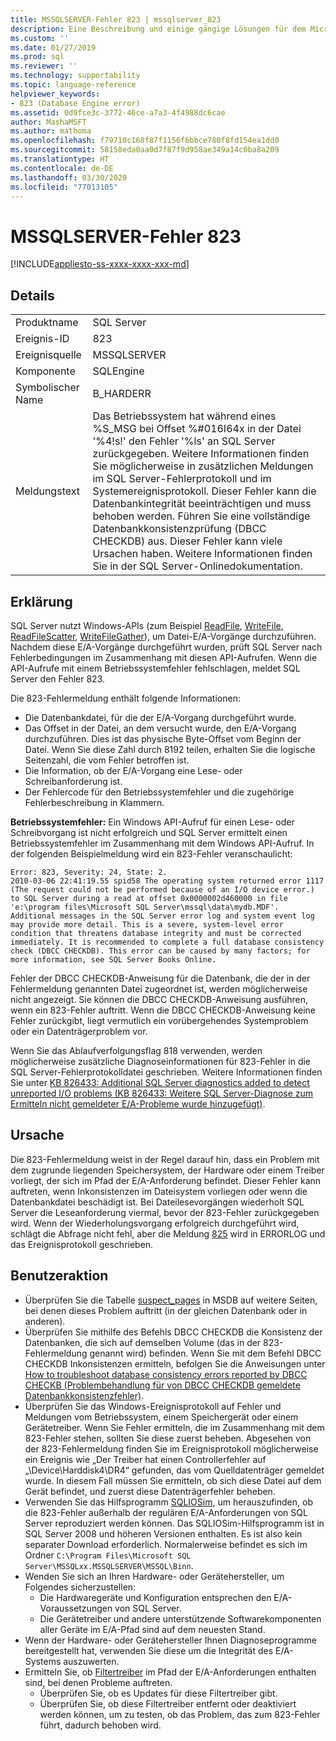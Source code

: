 ```yaml
---
title: MSSQLSERVER-Fehler 823 | mssqlserver_823
description: Eine Beschreibung und einige gängige Lösungen für dem Microsoft SQL Server-Fehler 823 (mssqlserver_823), bei dem es sich um einen schwerwiegenden Systemfehler handelt, der die Datenbankintegrität bedroht und sofort behoben werden muss.
ms.custom: ''
ms.date: 01/27/2019
ms.prod: sql
ms.reviewer: ''
ms.technology: supportability
ms.topic: language-reference
helpviewer_keywords:
- 823 (Database Engine error)
ms.assetid: 0d9fce3c-3772-46ce-a7a3-4f4988dc6cae
author: MashaMSFT
ms.author: mathoma
ms.openlocfilehash: f79710c168f87f1156f6bbce780f8fd154ea1dd0
ms.sourcegitcommit: 58158eda0aa0d7f87f9d958ae349a14c0ba8a209
ms.translationtype: HT
ms.contentlocale: de-DE
ms.lasthandoff: 03/30/2020
ms.locfileid: "77013105"
---
```

# <a name="mssqlserver-error-823"></a>MSSQLSERVER-Fehler 823
[!INCLUDE[appliesto-ss-xxxx-xxxx-xxx-md](../../includes/appliesto-ss-xxxx-xxxx-xxx-md.md)]
  
## <a name="details"></a>Details  
  
|||  
|-|-|  
|Produktname|SQL Server|  
|Ereignis-ID|823|  
|Ereignisquelle|MSSQLSERVER|  
|Komponente|SQLEngine|  
|Symbolischer Name|B_HARDERR|  
|Meldungstext|Das Betriebssystem hat während eines %S_MSG bei Offset %#016I64x in der Datei '%4!s!' den Fehler '%ls' an SQL Server zurückgegeben. Weitere Informationen finden Sie möglicherweise in zusätzlichen Meldungen im SQL Server-Fehlerprotokoll und im Systemereignisprotokoll. Dieser Fehler kann die Datenbankintegrität beeinträchtigen und muss behoben werden. Führen Sie eine vollständige Datenbankkonsistenzprüfung (DBCC CHECKDB) aus. Dieser Fehler kann viele Ursachen haben. Weitere Informationen finden Sie in der SQL Server-Onlinedokumentation.|  
  
## <a name="explanation"></a>Erklärung  
SQL Server nutzt Windows-APIs (zum Beispiel [ReadFile](/windows/win32/api/fileapi/nf-fileapi-readfile), [WriteFile](/windows/win32/api/fileapi/nf-fileapi-writefile), [ReadFileScatter](/windows/win32/api/fileapi/nf-fileapi-readfilescatter), [WriteFileGather](/windows/win32/api/fileapi/nf-fileapi-writefilegather)), um Datei-E/A-Vorgänge durchzuführen. Nachdem diese E/A-Vorgänge durchgeführt wurden, prüft SQL Server nach Fehlerbedingungen im Zusammenhang mit diesen API-Aufrufen. Wenn die API-Aufrufe mit einem Betriebssystemfehler fehlschlagen, meldet SQL Server den Fehler 823.

 Die 823-Fehlermeldung enthält folgende Informationen:
 - Die Datenbankdatei, für die der E/A-Vorgang durchgeführt wurde.
 - Das Offset in der Datei, an dem versucht wurde, den E/A-Vorgang durchzuführen. Dies ist das physische Byte-Offset vom Beginn der Datei. Wenn Sie diese Zahl durch 8192 teilen, erhalten Sie die logische Seitenzahl, die vom Fehler betroffen ist.
 - Die Information, ob der E/A-Vorgang eine Lese- oder Schreibanforderung ist.
 - Der Fehlercode für den Betriebssystemfehler und die zugehörige Fehlerbeschreibung in Klammern.
 

**Betriebssystemfehler:** Ein Windows API-Aufruf für einen Lese- oder Schreibvorgang ist nicht erfolgreich und SQL Server ermittelt einen Betriebssystemfehler im Zusammenhang mit dem Windows API-Aufruf. In der folgenden Beispielmeldung wird ein 823-Fehler veranschaulicht:

```
Error: 823, Severity: 24, State: 2.
2010-03-06 22:41:19.55 spid58 The operating system returned error 1117 (The request could not be performed because of an I/O device error.) to SQL Server during a read at offset 0x0000002d460000 in file 'e:\program files\Microsoft SQL Server\mssql\data\mydb.MDF'. Additional messages in the SQL Server error log and system event log may provide more detail. This is a severe, system-level error condition that threatens database integrity and must be corrected immediately. It is recommended to complete a full database consistency check (DBCC CHECKDB). This error can be caused by many factors; for more information, see SQL Server Books Online.
```

Fehler der DBCC CHECKDB-Anweisung für die Datenbank, die der in der Fehlermeldung genannten Datei zugeordnet ist, werden möglicherweise nicht angezeigt. Sie können die DBCC CHECKDB-Anweisung ausführen, wenn ein 823-Fehler auftritt. Wenn die DBCC CHECKDB-Anweisung keine Fehler zurückgibt, liegt vermutlich ein vorübergehendes Systemproblem oder ein Datenträgerproblem vor.

Wenn Sie das Ablaufverfolgungsflag 818 verwenden, werden möglicherweise zusätzliche Diagnoseinformationen für 823-Fehler in die SQL Server-Fehlerprotokolldatei geschrieben.
Weitere Informationen finden Sie unter [KB 826433: Additional SQL Server diagnostics added to detect unreported I/O problems (KB 826433: Weitere SQL Server-Diagnose zum Ermitteln nicht gemeldeter E/A-Probleme wurde hinzugefügt)](https://support.microsoft.com/help/826433/sql-server-diagnostics-added-to-detect-unreported-i-o-problems-due-to).


## <a name="cause"></a>Ursache
Die 823-Fehlermeldung weist in der Regel darauf hin, dass ein Problem mit dem zugrunde liegenden Speichersystem, der Hardware oder einem Treiber vorliegt, der sich im Pfad der E/A-Anforderung befindet. Dieser Fehler kann auftreten, wenn Inkonsistenzen im Dateisystem vorliegen oder wenn die Datenbankdatei beschädigt ist. Bei Dateilesevorgängen wiederholt SQL Server die Leseanforderung viermal, bevor der 823-Fehler zurückgegeben wird. Wenn der Wiederholungsvorgang erfolgreich durchgeführt wird, schlägt die Abfrage nicht fehl, aber die Meldung [825](mssqlserver-825-database-engine-error.md) wird in ERRORLOG und das Ereignisprotokoll geschrieben.

## <a name="user-action"></a>Benutzeraktion  
 - Überprüfen Sie die Tabelle [suspect_pages](../system-tables/suspect-pages-transact-sql.md) in MSDB auf weitere Seiten, bei denen dieses Problem auftritt (in der gleichen Datenbank oder in anderen).
 - Überprüfen Sie mithilfe des Befehls DBCC CHECKDB die Konsistenz der Datenbanken, die sich auf demselben Volume (das in der 823-Fehlermeldung genannt wird) befinden. Wenn Sie mit dem Befehl DBCC CHECKDB Inkonsistenzen ermitteln, befolgen Sie die Anweisungen unter [How to troubleshoot database consistency errors reported by DBCC CHECKB (Problembehandlung für von DBCC CHECKDB gemeldete Datenbankkonsistenzfehler)](https://support.microsoft.com/help/2015748/how-to-troubleshoot-database-consistency-errors-reported-by-dbcc-check). 
 - Überprüfen Sie das Windows-Ereignisprotokoll auf Fehler und Meldungen vom Betriebssystem, einem Speichergerät oder einem Gerätetreiber. Wenn Sie Fehler ermitteln, die im Zusammenhang mit dem 823-Fehler stehen, sollten Sie diese zuerst beheben. Abgesehen von der 823-Fehlermeldung finden Sie im Ereignisprotokoll möglicherweise ein Ereignis wie „Der Treiber hat einen Controllerfehler auf „\Device\Harddisk4\DR4“ gefunden, das vom Quelldatenträger gemeldet wurde. In diesem Fall müssen Sie ermitteln, ob sich diese Datei auf dem Gerät befindet, und zuerst diese Datenträgerfehler beheben.
 - Verwenden Sie das Hilfsprogramm [SQLIOSim](https://support.microsoft.com/help/231619/how-to-use-the-sqliosim-utility-to-simulate-sql-server-activity-on-a-d), um herauszufinden, ob die 823-Fehler außerhalb der regulären E/A-Anforderungen von SQL Server reproduziert werden können. Das SQLIOSim-Hilfsprogramm ist in SQL Server 2008 und höheren Versionen enthalten. Es ist also kein separater Download erforderlich. Normalerweise befindet es sich im Ordner `C:\Program Files\Microsoft SQL Server\MSSQLxx.MSSQLSERVER\MSSQL\Binn`.
 - Wenden Sie sich an Ihren Hardware- oder Gerätehersteller, um Folgendes sicherzustellen:
   - Die Hardwaregeräte und Konfiguration entsprechen den E/A-Voraussetzungen von SQL Server.
   - Die Gerätetreiber und andere unterstützende Softwarekomponenten aller Geräte im E/A-Pfad sind auf dem neuesten Stand.
 - Wenn der Hardware- oder Gerätehersteller Ihnen Diagnoseprogramme bereitgestellt hat, verwenden Sie diese um die Integrität des E/A-Systems auszuwerten.
 - Ermitteln Sie, ob [Filtertreiber](https://support.microsoft.com/help/2454053/use-of-system-filter-drivers-can-lead-to-sql-server-database-engine-pe) im Pfad der E/A-Anforderungen enthalten sind, bei denen Probleme auftreten.
   - Überprüfen Sie, ob es Updates für diese Filtertreiber gibt.
   - Überprüfen Sie, ob diese Filtertreiber entfernt oder deaktiviert werden können, um zu testen, ob das Problem, das zum 823-Fehler führt, dadurch behoben wird.  
